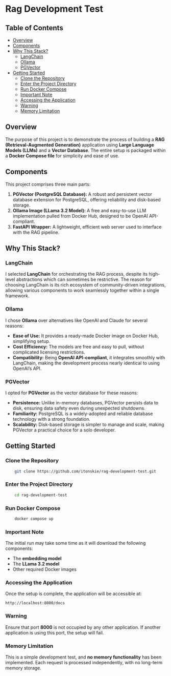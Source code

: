 # Rag Development Test

## Table of Contents
- [Overview](#overview)
- [Components](#components)
- [Why This Stack?](#why-this-stack)
  - [LangChain](#langchain)
  - [Ollama](#ollama)
  - [PGVector](#pgvector)
- [Getting Started](#getting-started)
  - [Clone the Repository](#clone-the-repository)
  - [Enter the Project Directory](#enter-the-project-directory)
  - [Run Docker Compose](#run-docker-compose)
  - [Important Note](#important-note)
  - [Accessing the Application](#accessing-the-application)
  - [Warning](#warning)
  - [Memory Limitation](#memory-limitation)

## Overview
The purpose of this project is to demonstrate the process of building a **RAG (Retrieval-Augmented Generation)** application using **Large Language Models (LLMs)** and a **Vector Database**. The entire setup is packaged within a **Docker Compose file** for simplicity and ease of use.

## Components
This project comprises three main parts:
1. **PGVector (PostgreSQL Database):** A robust and persistent vector database extension for PostgreSQL, offering reliability and disk-based storage.
2. **Ollama Image (LLama 3.2 Model):** A free and easy-to-use LLM implementation pulled from Docker Hub, designed to be OpenAI API-compliant.
3. **FastAPI Wrapper:** A lightweight, efficient web server used to interface with the RAG pipeline.

## Why This Stack?
### LangChain
I selected **LangChain** for orchestrating the RAG process, despite its high-level abstractions which can sometimes be restrictive. The reason for choosing LangChain is its rich ecosystem of community-driven integrations, allowing various components to work seamlessly together within a single framework.

### Ollama
I chose **Ollama** over alternatives like OpenAI and Claude for several reasons:
- **Ease of Use:** It provides a ready-made Docker image on Docker Hub, simplifying setup.
- **Cost Efficiency:** The models are free and easy to pull, without complicated licensing restrictions.
- **Compatibility:** Being **OpenAI API-compliant**, it integrates smoothly with LangChain, making the development process nearly identical to using OpenAI’s API.

### PGVector
I opted for **PGVector** as the vector database for these reasons:
- **Persistence:** Unlike in-memory databases, PGVector persists data to disk, ensuring data safety even during unexpected shutdowns.
- **Familiarity:** PostgreSQL is a widely-adopted and reliable database technology with a strong foundation.
- **Scalability:** Disk-based storage is simpler to manage and scale, making PGVector a practical choice for a solo developer.

## Getting Started
### Clone the Repository
```bash
    git clone https://github.com/itonskie/rag-development-test.git
```

### Enter the Project Directory
```bash
    cd rag-development-test
```

### Run Docker Compose
```bash
    docker compose up
```

### Important Note
The initial run may take some time as it will download the following components:
- The **embedding model**
- The **LLama 3.2 model**
- Other required Docker images

### Accessing the Application
Once the setup is complete, the application will be accessible at:
```
http://localhost:8000/docs
```

### Warning
Ensure that port **8000** is not occupied by any other application. If another application is using this port, the setup will fail.

### Memory Limitation
This is a simple development test, and **no memory functionality** has been implemented. Each request is processed independently, with no long-term memory storage.

